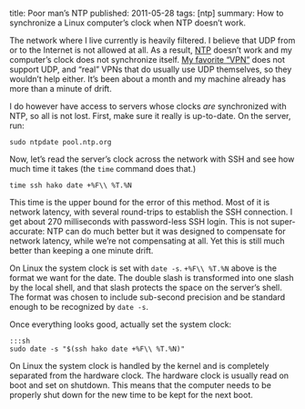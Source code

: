 title: Poor man’s NTP
published: 2011-05-28
tags: [ntp]
summary: How to synchronize a Linux computer’s clock when NTP doesn’t work.

The network where I live currently is heavily filtered. I believe that UDP
from or to the Internet is not allowed at all. As a result,
[NTP](http://en.wikipedia.org/wiki/Network_Time_Protocol) doesn’t work and
my computer’s clock does not synchronize itself. 
[My favorite “VPN”](http://github.com/apenwarr/sshuttle) does not support UDP,
and “real” VPNs that do usually use UDP themselves, so they wouldn’t help either.
It’s been about a month and my machine already has more than a minute of drift.

I do however have access to servers whose clocks *are* synchronized with NTP,
so all is not lost. First, make sure it really is up-to-date. On the server,
run:

    sudo ntpdate pool.ntp.org

Now, let’s read the server’s clock across the network with SSH and see how
much time it takes (the ``time`` command does that.)

    time ssh hako date +%F\\ %T.%N

This time is the upper bound for the error of this method. Most of it is
network latency, with several round-trips to establish the SSH connection.
I get about 270 milliseconds with password-less SSH login. This is not
super-accurate: NTP can do much better but it was designed to compensate for
network latency, while we’re not compensating at all. Yet this is still much
better than keeping a one minute drift.

On Linux the system clock is set with ``date -s``. ``+%F\\ %T.%N`` above is
the format we want for the date. The double slash is transformed into one slash
by the local shell, and that slash protects the space on the server’s shell.
The format was chosen to include sub-second precision and be standard enough
to be recognized by ``date -s``.

Once everything looks good, actually set the system clock:

    :::sh
    sudo date -s "$(ssh hako date +%F\\ %T.%N)"

On Linux the system clock is handled by the kernel and is completely separated
from the hardware clock. The hardware clock is usually read on boot and set
on shutdown. This means that the computer needs to be properly shut down for
the new time to be kept for the next boot.
